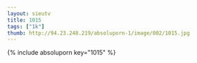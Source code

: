 ```yaml
--- 
layout: sieutv
title: 1015
tags: ["1k"]
thumb: http://94.23.248.219/absoluporn-1/image/002/1015.jpg
---
```

{% include absoluporn key="1015" %} 
